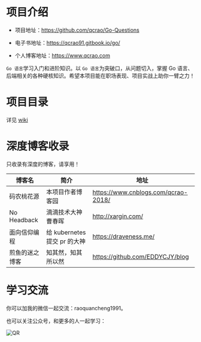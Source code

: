 # 项目介绍
- 项目地址：https://github.com/qcrao/Go-Questions

- 电子书地址：https://qcrao91.gitbook.io/go/

- 个人博客地址：https://www.qcrao.com

`Go 语言`学习入门和进阶知识。以 `Go 语言`为突破口，从问题切入，掌握 Go 语言、后端相关的各种硬核知识。希望本项目能在职场表现、项目实战上助你一臂之力！

# 项目目录
详见 [wiki](https://github.com/qcrao/Go-Questions/wiki)

# 深度博客收录

只收录有深度的博客，请享用！

|博客名|简介|地址|
|---|---|---|
|码农桃花源|本项目作者博客园|https://www.cnblogs.com/qcrao-2018/|
|No Headback|滴滴技术大神曹春晖|http://xargin.com/|
|面向信仰编程|给 kubernetes 提交 pr 的大神|https://draveness.me/|
|煎鱼的迷之博客|知其然，知其所以然|https://github.com/EDDYCJY/blog|


# 学习交流
你可以加我的微信一起交流：raoquancheng1991。

也可以关注公众号，和更多的人一起学习：

![QR](https://user-images.githubusercontent.com/7698088/57526048-ebb2e280-735e-11e9-98dc-4a2cb060d0df.png)
